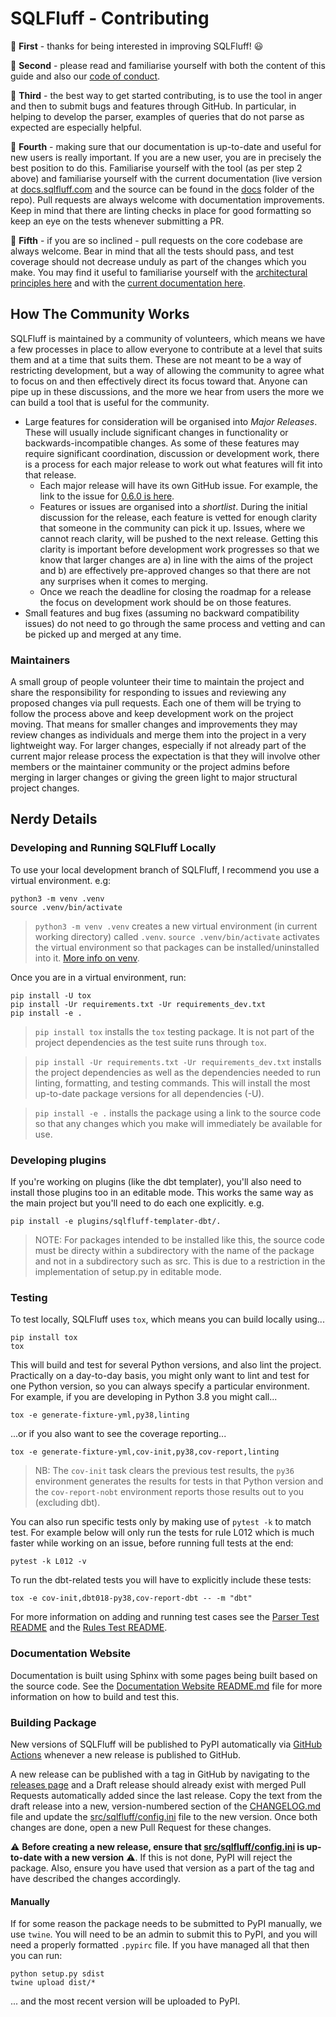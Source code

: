 # SQLFluff - Contributing

:star2: **First** - thanks for being interested in improving SQLFluff! :smiley:

:star2: **Second** - please read and familiarise yourself with both the content
of this guide and also our [code of conduct](CODE_OF_CONDUCT.md).

:star2: **Third** - the best way to get started contributing, is to use the
tool in anger and then to submit bugs and features through GitHub.
In particular, in helping to develop the parser, examples of queries
that do not parse as expected are especially helpful.

:star2: **Fourth** - making sure that our documentation is up-to-date and useful
for new users is really important. If you are a new user, you are in precisely
the best position to do this. Familiarise yourself with the tool (as per step
2 above) and familiarise yourself with the current documentation (live version
at [docs.sqlfluff.com](https://docs.sqlfluff.com) and the source can be found
in the [docs](./docs/) folder of the repo). Pull requests are always welcome
with documentation improvements. Keep in mind that there are linting checks in
place for good formatting so keep an eye on the tests whenever submitting a PR.

:star2: **Fifth** - if you are so inclined - pull requests on the core codebase
are always welcome. Bear in mind that all the tests should pass, and test
coverage should not decrease unduly as part of the changes which you make.
You may find it useful to familiarise yourself with the
[architectural principles here](https://docs.sqlfluff.com/en/latest/architecture.html)
and with the [current documentation here](https://docs.sqlfluff.com).

## How The Community Works

SQLFluff is maintained by a community of volunteers, which means we have a
few processes in place to allow everyone to contribute at a level that suits
them and at a time that suits them. These are not meant to be a way of restricting
development, but a way of allowing the community to agree what to focus on
and then effectively direct its focus toward that. Anyone can pipe up in these
discussions, and the more we hear from users the more we can build a tool
that is useful for the community.

- Large features for consideration will be organised into _Major Releases_.
  These will usually include significant changes in functionality or backwards-incompatible
  changes. As some of these features may require significant
  coordination, discussion or development work, there is a process for each
  major release to work out what features will fit into that release.
  - Each major release will have its own GitHub issue. For example, the link
    to the issue for [0.6.0 is here](https://github.com/sqlfluff/sqlfluff/issues/922).
  - Features or issues are organised into a _shortlist_. During the initial
    discussion for the release, each feature is vetted for enough clarity
    that someone in the community can pick it up. Issues, where we cannot
    reach clarity, will be pushed to the next release. Getting this clarity
    is important before development work progresses so that we know that
    larger changes are a) in line with the aims of the project and b) are
    effectively pre-approved changes so that there are not any surprises
    when it comes to merging.
  - Once we reach the deadline for closing the roadmap for a release the
    focus on development work should be on those features.
- Small features and bug fixes (assuming no backward compatibility issues)
  do not need to go through the same process and vetting and can be picked
  up and merged at any time.

### Maintainers

A small group of people volunteer their time to maintain the project and
share the responsibility for responding to issues and reviewing any proposed
changes via pull requests. Each one of them will be trying to follow
the process above and keep development work on the project moving. That
means for smaller changes and improvements they may review changes as
individuals and merge them into the project in a very lightweight way.
For larger changes, especially if not already part of the current major
release process the expectation is that they will involve other members
or the maintainer community or the project admins before merging in
larger changes or giving the green light to major structural project
changes.

## Nerdy Details

### Developing and Running SQLFluff Locally

To use your local development branch of SQLFluff, I recommend you use a virtual
environment. e.g:

```shell
python3 -m venv .venv
source .venv/bin/activate
```

> `python3 -m venv .venv` creates a new virtual environment (in current working
> directory) called `.venv`.
> `source .venv/bin/activate` activates the virtual environment so that packages
> can be installed/uninstalled into it. [More info on venv](https://docs.python.org/3/library/venv.html).

Once you are in a virtual environment, run:

```shell
pip install -U tox
pip install -Ur requirements.txt -Ur requirements_dev.txt
pip install -e .
```

> `pip install tox` installs the `tox` testing package. It is not part of the project
> dependencies as the test suite runs through `tox`.

> `pip install -Ur requirements.txt -Ur requirements_dev.txt` installs the project dependencies
> as well as the dependencies needed to run linting, formatting, and testing commands. This will
> install the most up-to-date package versions for all dependencies (-U).

> `pip install -e .` installs the package using a link to the source code so that any changes
> which you make will immediately be available for use.

### Developing plugins

If you're working on plugins (like the dbt templater), you'll also need to install
those plugins too in an editable mode. This works the same way as the main project
but you'll need to do each one explicitly. e.g.

```shell
pip install -e plugins/sqlfluff-templater-dbt/.
```

> NOTE: For packages intended to be installed like this, the source code must be directy
> within a subdirectory with the name of the package and not in a subdirectory such as
> src. This is due to a restriction in the implementation of setup.py in editable mode.

### Testing

To test locally, SQLFluff uses `tox`, which means you can build locally using...

```shell
pip install tox
tox
```

This will build and test for several Python versions, and also lint the project.
Practically on a day-to-day basis, you might only want to lint and test for one
Python version, so you can always specify a particular environment. For example,
if you are developing in Python 3.8 you might call...

```shell
tox -e generate-fixture-yml,py38,linting
```

...or if you also want to see the coverage reporting...

```shell
tox -e generate-fixture-yml,cov-init,py38,cov-report,linting
```

> NB: The `cov-init` task clears the previous test results, the `py36` environment
> generates the results for tests in that Python version and the `cov-report-nobt`
> environment reports those results out to you (excluding dbt).

You can also run specific tests only by making use of `pytest -k` to match test.
For example below will only run the tests for rule L012 which is much faster while
working on an issue, before running full tests at the end:

```
pytest -k L012 -v
```

To run the dbt-related tests you will have to explicitly include these tests:

```shell
tox -e cov-init,dbt018-py38,cov-report-dbt -- -m "dbt"
```

For more information on adding and running test cases see the [Parser Test README](test/fixtures/dialects/README.md) and the [Rules Test README](test/fixtures/rules/std_rule_cases/README.md).

### Documentation Website

Documentation is built using Sphinx with some pages being built based on the source code.
See the [Documentation Website README.md](./docs/README.md) file for more information on how to build and test this.

### Building Package

New versions of SQLFluff will be published to PyPI automatically via
[GitHub Actions](.github/workflows/publish-release-to-pypi.yaml)
whenever a new release is published to GitHub.

A new release can be published with a tag in GitHub by navigating to the
[releases page](https://github.com/sqlfluff/sqlfluff/releases) and a Draft release should
already exist with merged Pull Requests automatically added since the last release.
Copy the text from the draft release into a new, version-numbered section of the [CHANGELOG.md](CHANGELOG.md) file and update the
[src/sqlfluff/config.ini](src/sqlfluff/config.ini) file to the new version.
Once both changes are done, open a new Pull Request for these changes.

:warning: **Before creating a new release, ensure that
[src/sqlfluff/config.ini](src/sqlfluff/config.ini) is up-to-date with a new version** :warning:.
If this is not done, PyPI will reject the package. Also, ensure you have used that
version as a part of the tag and have described the changes accordingly.

#### Manually

If for some reason the package needs to be submitted to PyPI manually, we use `twine`.
You will need to be an admin to submit this to PyPI, and you will need a properly
formatted `.pypirc` file. If you have managed all that then you can run:

```shell
python setup.py sdist
twine upload dist/*
```

... and the most recent version will be uploaded to PyPI.
